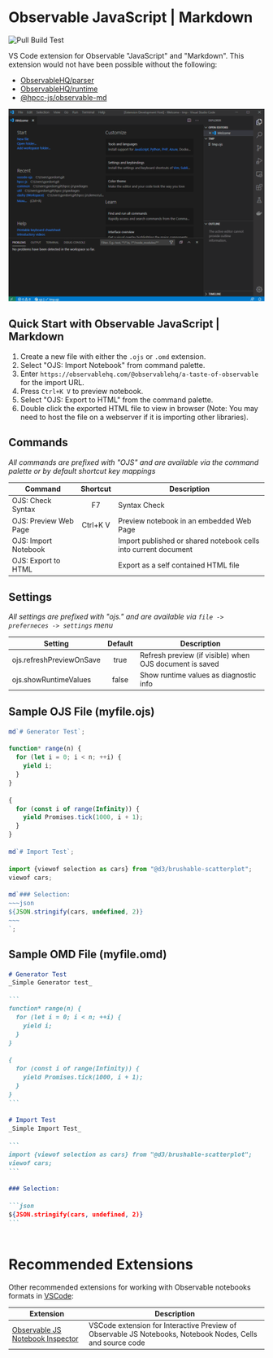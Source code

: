 # Observable JavaScript | Markdown
![Pull Build Test](https://img.shields.io/github/workflow/status/GordonSmith/vscode-ojs/Pull%20Build%20Test.svg?logo=github&label=Pull%20Build%20Test)

VS Code extension for Observable "JavaScript" and "Markdown".  This extension would not have been possible without the following:
* [ObservableHQ/parser](https://github.com/observablehq/parser)
* [ObservableHQ/runtime](https://github.com/observablehq/runtime)
* [@hpcc-js/observable-md](https://github.com/hpcc-systems/Visualization/tree/master/packages/observable-md)

![Demo GIF](./images/ojsDemo.gif)

## Quick Start with Observable JavaScript | Markdown

1. Create a new file with either the `.ojs` or `.omd` extension.
2. Select "OJS: Import Notebook" from command palette.
3. Enter `https://observablehq.com/@observablehq/a-taste-of-observable` for the import URL.
4. Press `Ctrl+K V` to preview notebook.
5. Select "OJS: Export to HTML" from the command palette.
6. Double click the exported HTML file to view in browser (Note:  You may need to host the file on a webserver if it is importing other libraries).

## Commands
_All commands are prefixed with "OJS" and are available via the command palette or by default shortcut key mappings_

| Command                   | Shortcut | Description                                                      |
|---------------------------|:--------:|------------------------------------------------------------------|
|OJS: Check Syntax          |F7        | Syntax Check                                                     |
|OJS: Preview Web Page      |Ctrl+K V  | Preview notebook in an embedded Web Page                         |
|OJS: Import Notebook       |          | Import published or shared notebook cells into current document  |
|OJS: Export to HTML        |          | Export as a self contained HTML file                             |

## Settings
_All settings are prefixed with "ojs." and are available via `file -> preferneces -> settings` menu_

| Setting                   | Default | Description                                               |
|---------------------------|:-------:|-----------------------------------------------------------|
| ojs.refreshPreviewOnSave  | true    | Refresh preview (if visible) when OJS document is saved   |
| ojs.showRuntimeValues	    | false   | Show runtime values as diagnostic info                    |

## Sample OJS File (myfile.ojs)

```javascript
md`# Generator Test`;

function* range(n) {
  for (let i = 0; i < n; ++i) {
    yield i;
  }
}

{
  for (const i of range(Infinity)) {
    yield Promises.tick(1000, i + 1);
  }
}

md`# Import Test`;

import {viewof selection as cars} from "@d3/brushable-scatterplot";
viewof cars;

md`### Selection:
~~~json
${JSON.stringify(cars, undefined, 2)}
~~~
`;
```

## Sample OMD File (myfile.omd)

``````markdown
# Generator Test
_Simple Generator test_

```
function* range(n) {
  for (let i = 0; i < n; ++i) {
    yield i;
  }
}

{
  for (const i of range(Infinity)) {
    yield Promises.tick(1000, i + 1);
  }
}
```

# Import Test
_Simple Import Test_

```
import {viewof selection as cars} from "@d3/brushable-scatterplot";
viewof cars;
```

### Selection:

```json 
${JSON.stringify(cars, undefined, 2)}
```
 
``````

# Recommended Extensions

Other recommended extensions for working with Observable notebooks formats in [VSCode](https://code.visualstudio.com/):

| Extension | Description |
| --- | --- |
| [Observable JS Notebook Inspector](https://marketplace.visualstudio.com/items?itemName=RandomFractalsInc.js-notebook-inspector)| VSCode extension for Interactive Preview of Observable JS Notebooks, Notebook Nodes, Cells and source code |

